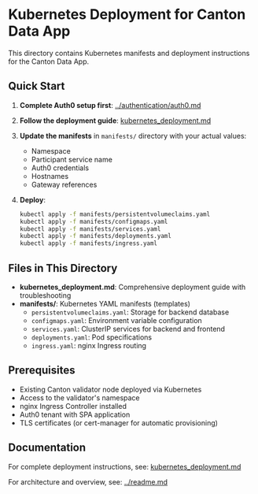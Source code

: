 # Kubernetes Deployment for Canton Data App

This directory contains Kubernetes manifests and deployment instructions for the Canton Data App.

## Quick Start

1. **Complete Auth0 setup first**: [../authentication/auth0.md](../authentication/auth0.md)

2. **Follow the deployment guide**: [kubernetes_deployment.md](kubernetes_deployment.md)

3. **Update the manifests** in `manifests/` directory with your actual values:
   - Namespace
   - Participant service name
   - Auth0 credentials
   - Hostnames
   - Gateway references

4. **Deploy**:
   ```bash
   kubectl apply -f manifests/persistentvolumeclaims.yaml
   kubectl apply -f manifests/configmaps.yaml
   kubectl apply -f manifests/services.yaml
   kubectl apply -f manifests/deployments.yaml
   kubectl apply -f manifests/ingress.yaml
   ```

## Files in This Directory

- **kubernetes_deployment.md**: Comprehensive deployment guide with troubleshooting
- **manifests/**: Kubernetes YAML manifests (templates)
  - `persistentvolumeclaims.yaml`: Storage for backend database
  - `configmaps.yaml`: Environment variable configuration
  - `services.yaml`: ClusterIP services for backend and frontend
  - `deployments.yaml`: Pod specifications
  - `ingress.yaml`: nginx Ingress routing

## Prerequisites

- Existing Canton validator node deployed via Kubernetes
- Access to the validator's namespace
- nginx Ingress Controller installed
- Auth0 tenant with SPA application
- TLS certificates (or cert-manager for automatic provisioning)

## Documentation

For complete deployment instructions, see: [kubernetes_deployment.md](kubernetes_deployment.md)

For architecture and overview, see: [../readme.md](../readme.md)

